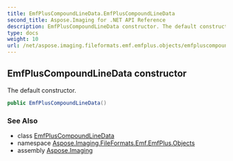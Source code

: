 ```yaml
---
title: EmfPlusCompoundLineData.EmfPlusCompoundLineData
second_title: Aspose.Imaging for .NET API Reference
description: EmfPlusCompoundLineData constructor. The default constructor
type: docs
weight: 10
url: /net/aspose.imaging.fileformats.emf.emfplus.objects/emfpluscompoundlinedata/emfpluscompoundlinedata/
---
```

## EmfPlusCompoundLineData constructor

The default constructor.

```csharp
public EmfPlusCompoundLineData()
```

### See Also

* class [EmfPlusCompoundLineData](../)
* namespace [Aspose.Imaging.FileFormats.Emf.EmfPlus.Objects](../../emfpluscompoundlinedata/)
* assembly [Aspose.Imaging](../../../)


